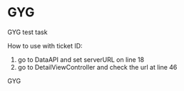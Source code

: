 GYG
===

GYG test task

How to use with ticket ID:

1. go to DataAPI and set serverURL on line 18
2. go to DetailViewController and check the url at line 46

GYG
